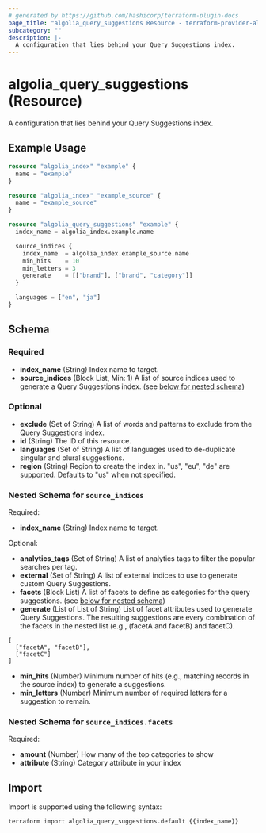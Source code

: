 ```yaml
---
# generated by https://github.com/hashicorp/terraform-plugin-docs
page_title: "algolia_query_suggestions Resource - terraform-provider-algolia"
subcategory: ""
description: |-
  A configuration that lies behind your Query Suggestions index.
---
```


# algolia_query_suggestions (Resource)

A configuration that lies behind your Query Suggestions index.

## Example Usage

```terraform
resource "algolia_index" "example" {
  name = "example"
}

resource "algolia_index" "example_source" {
  name = "example_source"
}

resource "algolia_query_suggestions" "example" {
  index_name = algolia_index.example.name

  source_indices {
    index_name  = algolia_index.example_source.name
    min_hits    = 10
    min_letters = 3
    generate    = [["brand"], ["brand", "category"]]
  }

  languages = ["en", "ja"]
}
```

<!-- schema generated by tfplugindocs -->
## Schema

### Required

- **index_name** (String) Index name to target.
- **source_indices** (Block List, Min: 1) A list of source indices used to generate a Query Suggestions index. (see [below for nested schema](#nestedblock--source_indices))

### Optional

- **exclude** (Set of String) A list of words and patterns to exclude from the Query Suggestions index.
- **id** (String) The ID of this resource.
- **languages** (Set of String) A list of languages used to de-duplicate singular and plural suggestions.
- **region** (String) Region to create the index in. "us", "eu", "de" are supported. Defaults to "us" when not specified.

<a id="nestedblock--source_indices"></a>
### Nested Schema for `source_indices`

Required:

- **index_name** (String) Index name to target.

Optional:

- **analytics_tags** (Set of String) A list of analytics tags to filter the popular searches per tag.
- **external** (Set of String) A list of external indices to use to generate custom Query Suggestions.
- **facets** (Block List) A list of facets to define as categories for the query suggestions. (see [below for nested schema](#nestedblock--source_indices--facets))
- **generate** (List of List of String) List of facet attributes used to generate Query Suggestions. The resulting suggestions are every combination of the facets in the nested list 
(e.g., (facetA and facetB) and facetC).
```
[
  ["facetA", "facetB"],
  ["facetC"]
]
```
- **min_hits** (Number) Minimum number of hits (e.g., matching records in the source index) to generate a suggestions.
- **min_letters** (Number) Minimum number of required letters for a suggestion to remain.

<a id="nestedblock--source_indices--facets"></a>
### Nested Schema for `source_indices.facets`

Required:

- **amount** (Number) How many of the top categories to show
- **attribute** (String) Category attribute in your index

## Import

Import is supported using the following syntax:

```shell
terraform import algolia_query_suggestions.default {{index_name}}
```
